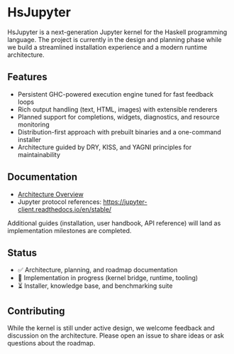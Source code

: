 # HsJupyter

HsJupyter is a next-generation Jupyter kernel for the Haskell programming language. The project is currently in the design and planning phase while we build a streamlined installation experience and a modern runtime architecture.

## Features

- Persistent GHC-powered execution engine tuned for fast feedback loops
- Rich output handling (text, HTML, images) with extensible renderers
- Planned support for completions, widgets, diagnostics, and resource monitoring
- Distribution-first approach with prebuilt binaries and a one-command installer
- Architecture guided by DRY, KISS, and YAGNI principles for maintainability

## Documentation

- [Architecture Overview](docs/architecture.md)
- Jupyter protocol references: <https://jupyter-client.readthedocs.io/en/stable/>

Additional guides (installation, user handbook, API reference) will land as implementation milestones are completed.

## Status

- ✅ Architecture, planning, and roadmap documentation
- 🔄 Implementation in progress (kernel bridge, runtime, tooling)
- ⏳ Installer, knowledge base, and benchmarking suite

## Contributing

While the kernel is still under active design, we welcome feedback and discussion on the architecture. Please open an issue to share ideas or ask questions about the roadmap.

